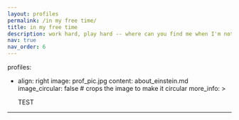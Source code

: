 ```yaml
---
layout: profiles
permalink: /in my free time/
title: in my free time
description: work hard, play hard -- where can you find me when I'm not doing research? 
nav: true
nav_order: 6
---
```

profiles:
  - align: right
    image: prof_pic.jpg
    content: about_einstein.md
    image_circular: false # crops the image to make it circular
    more_info: >
      <p>TEST</p>
---
